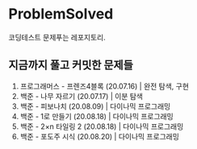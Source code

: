 # ProblemSolved
코딩테스트 문제푸는 레포지토리.  

## 지금까지 풀고 커밋한 문제들

1. 프로그래머스 - 프렌즈4블록 (20.07.16) | 완전 탐색, 구현
2. 백준 - 나무 자르기 (20.07.17) | 이분 탐색
3. 백준 - 피보나치 (20.08.09) | 다이나믹 프로그래밍
4. 백준 - 1로 만들기 (20.08.18) | 다이나믹 프로그래밍
5. 백준 - 2×n 타일링 2 (20.08.18) | 다이나믹 프로그래밍
6. 백준 - 포도주 시식 (20.08.20) | 다이나믹 프로그래밍
